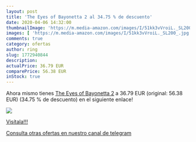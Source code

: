 ```yaml
---
layout: post
title: 'The Eyes of Bayonetta 2 al 34.75 % de descuento'
date: 2020-04-06 14:32:00
thumbnailImage: 'https://m.media-amazon.com/images/I/51kk3vVroiL._SL200_.jpg'
images: [ 'https://m.media-amazon.com/images/I/51kk3vVroiL._SL200_.jpg' ]
comments: true
category: ofertas
author: ring
slug: 1772940844
description:
actualPrice: 36.79 EUR
comparePrice: 56.38 EUR
inStock: true
---
```


Ahora mismo tienes [The Eyes of Bayonetta 2](https://www.amazon.es/dp/1772940844/?tag=redken-21) a 36.79 EUR (original: 56.38 EUR) (34.75 %  de descuento) en el siguiente enlace!

[![](https://m.media-amazon.com/images/I/51kk3vVroiL._SL200_.jpg)](https://www.amazon.es/dp/1772940844/?tag=redken-21)

[Visítala!!!](https://www.amazon.es/dp/1772940844/?tag=redken-21)

[Consulta otras ofertas en nuestro canal de telegram](https://t.me/s/ofertas25)
